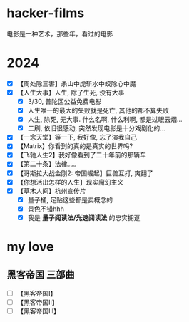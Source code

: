 # hacker-films
电影是一种艺术，那些年，看过的电影
# 2024
- [x] 【周处除三害】杀山中虎斩水中蛟除心中魔
- [x] 【人生大事】人生, 除了生死, 没有大事
  - [x] 3/30, 普陀区公益免费电影
  - [x] 人生唯一的最大的失败就是死亡, 其他的都不算失败
  - [x] 人生, 除死, 无大事. 什么名啊, 什么利啊, 都是过眼云烟...
  - [x] 二刷, 依旧很感动, 突然发现电影是十分戏剧化的... 
- [x] 【一念天堂】等一下, 我好像, 忘了演我自己
- [x] 【Matrix】你看到的真的是真实的世界吗?
- [x] 【飞驰人生2】我好像看到了二十年前的那辆车
- [x] 【第二十条】法律。。。
- [x] 【哥斯拉大战金刚2: 帝国崛起】巨兽互打, 爽翻了
- [x] 【你想活出怎样的人生】现实魔幻主义
- [x] 【草木人间】杭州宣传片
  - [x] 量子桶, 足贴这些都是卖概念的
  - [x] 景色不错hhh
  - [x] 我是 **量子阅读法/光速阅读法** 的忠实拥趸   
# my love
## 黑客帝国 三部曲
- [ ] 【黑客帝国I】
- [ ] 【黑客帝国II】
- [ ] 【黑客帝国III】
